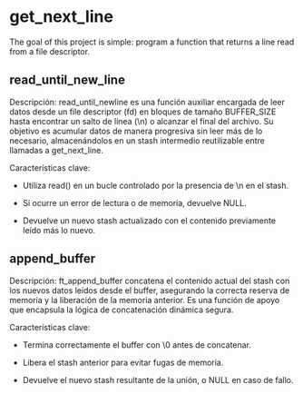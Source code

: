 # get_next_line
The goal of this project is simple: program a function that returns a line read from a file descriptor.

## read_until_new_line

Descripción:
read_until_newline es una función auxiliar encargada de leer datos desde un file descriptor (fd) en bloques de tamaño BUFFER_SIZE hasta encontrar un salto de línea (\n) o alcanzar el final del archivo. Su objetivo es acumular datos de manera progresiva sin leer más de lo necesario, almacenándolos en un stash intermedio reutilizable entre llamadas a get_next_line.

Características clave:

   - Utiliza read() en un bucle controlado por la presencia de \n en el stash.

   - Si ocurre un error de lectura o de memoria, devuelve NULL.

   - Devuelve un nuevo stash actualizado con el contenido previamente leído más lo nuevo.

## append_buffer

Descripción:
ft_append_buffer concatena el contenido actual del stash con los nuevos datos leídos desde el buffer, asegurando la correcta reserva de memoria y la liberación de la memoria anterior. Es una función de apoyo que encapsula la lógica de concatenación dinámica segura.

Características clave:

   - Termina correctamente el buffer con \0 antes de concatenar.

   - Libera el stash anterior para evitar fugas de memoria.

   - Devuelve el nuevo stash resultante de la unión, o NULL en caso de fallo.